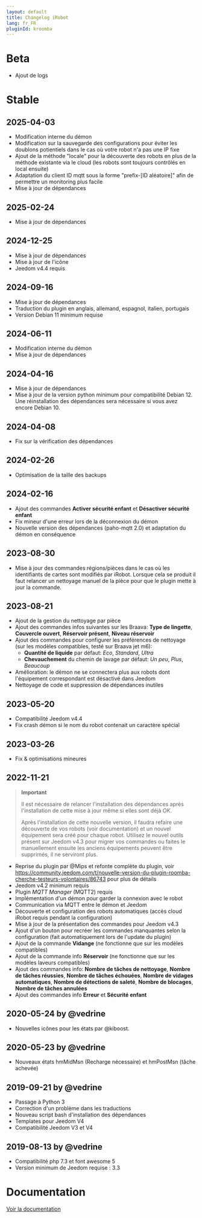 ```yaml
---
layout: default
title: Changelog iRobot
lang: fr_FR
pluginId: kroomba
---
```


# Beta

- Ajout de logs

# Stable

## 2025-04-03

- Modification interne du démon
- Modification sur la sauvegarde des configurations pour éviter les doublons potientiels dans le cas où votre robot n'a pas une IP fixe
- Ajout de la méthode "locale" pour la découverte des robots en plus de la méthode existante via le cloud (les robots sont toujours contrôlés en local ensuite)
- Adaptation du client ID mqtt sous la forme "prefix-[ID aléatoire]" afin de permettre un monitoring plus facile
- Mise à jour de dépendances

## 2025-02-24

- Mise à jour de dépendances

## 2024-12-25

- Mise à jour de dépendances
- Mise à jour de l'icône
- Jeedom v4.4 requis

## 2024-09-16

- Mise à jour de dépendances
- Traduction du plugin en anglais, allemand, espagnol, italien, portugais
- Version Debian 11 minimum requise

## 2024-06-11

- Modification interne du démon
- Mise à jour de dépendances

## 2024-04-16

- Mise à jour de dépendances
- Mise à jour de la version python minimum pour compatibilité Debian 12. Une réinstallation des dépendances sera nécessaire si vous avez encore Debian 10.

## 2024-04-08

- Fix sur la vérification des dépendances

## 2024-02-26

- Optimisation de la taille des backups

## 2024-02-16

- Ajout des commandes **Activer sécurité enfant** et **Désactiver sécurité enfant**
- Fix mineur d'une erreur lors de la déconnexion du démon
- Nouvelle version des dépendances (paho-mqtt 2.0) et adaptation du démon en conséquence

## 2023-08-30

- Mise à jour des commandes régions/pièces dans le cas où les identifiants de cartes sont modifiés par iRobot. Lorsque cela se produit il faut relancer un nettoyage manuel de la pièce pour que le plugin mette à jour la commande.

## 2023-08-21

- Ajout de la gestion du nettoyage par pièce
- Ajout des commandes infos suivantes sur les Braava: **Type de lingette**, **Couvercle ouvert**, **Réservoir présent**, **Niveau réservoir**
- Ajout des commandes pour configurer les préférences de nettoyage (sur les modèles compatibles, testé sur Braava jet m6):
  - **Quantité de liquide** par défaut: *Eco*, *Standard*, *Ultra*
  - **Chevauchement** du chemin de lavage par défaut: *Un peu*, *Plus*, *Beaucoup*
- Amélioration: le démon ne se connectera plus aux robots dont l'équipement correspondant est désactivé dans Jeedom
- Nettoyage de code et suppression de dépendances inutiles

## 2023-05-20

- Compatibilité Jeedom v4.4
- Fix crash démon si le nom du robot contenait un caractère spécial

## 2023-03-26

- Fix & optimisations mineures

## 2022-11-21

> **Important**
>
> Il est nécessaire de relancer l'installation des dépendances après l'installation de cette mise à jour même si elles sont déjà *OK*.
>
> Après l'installation de cette nouvelle version, il faudra refaire une découverte de vos robots (voir documentation) et un nouvel équipement sera créé pour chaque robot.
> Utilisez le nouvel outils présent sur Jeedom v4.3 pour migrer vos commandes ou faites le manuellement ensuite les anciens équipements peuvent être supprimés, il ne serviront plus.

- Reprise du plugin par @Mips et refonte complète du plugin, voir <https://community.jeedom.com/t/nouvelle-version-du-plugin-roomba-cherche-testeurs-volontaires/86743> pour plus de détails
- Jeedom v4.2 minimum requis
- Plugin *MQTT Manager* (MQTT2) requis
- Implémentation d'un démon pour garder la connexion avec le robot
- Communication via MQTT entre le démon et Jeedom
- Découverte et configuration des robots automatiques (accès cloud iRobot requis pendant la configuration)
- Mise à jour de la présentation des commandes pour Jeedom v4.3
- Ajout d'un bouton pour recréer les commandes manquantes selon la configuration (fait automatiquement lors de l'update du plugin)
- Ajout de la commande **Vidange** (ne fonctionne que sur les modèles compatibles)
- Ajout de la commande info **Réservoir** (ne fonctionne que sur les modèles laveurs compatibles)
- Ajout des commandes info: **Nombre de tâches de nettoyage**, **Nombre de tâches réussies**, **Nombre de tâches échouées**, **Nombre de vidages automatiques**, **Nombre de détections de saleté**, **Nombre de blocages**, **Nombre de tâches annulées**
- Ajout des commandes info **Erreur** et **Sécurité enfant**

## 2020-05-24 by @vedrine

- Nouvelles icônes pour les états par @kiboost.

## 2020-05-23 by @vedrine

- Nouveaux états hmMidMsn (Recharge nécessaire) et hmPostMsn (tâche achevée)

## 2019-09-21 by @vedrine

- Passage à Python 3
- Correction d'un problème dans les traductions
- Nouveau script bash d'installation des dépendances
- Templates pour Jeedom V4
- Compatibilité Jeedom V3 et V4

## 2019-08-13 by @vedrine

- Compatibilité php 7.3 et font awesome 5
- Version minimum de Jeedom requise : 3.3

# Documentation

[Voir la documentation]({{site.baseurl}}/{{page.pluginId}}/{{page.lang}})
